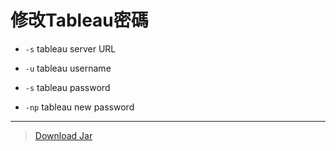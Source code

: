 # 修改Tableau密碼

* <code>-s</code> tableau server URL

* <code>-u</code> tableau username

* <code>-s</code> tableau password

* <code>-np</code> tableau new password
* * *
>[Download Jar](https://github.com/memory140662/tableau_change_pwd/raw/master/out/artifacts/UpdatePwd_jar/UpdatePwd.jar)
